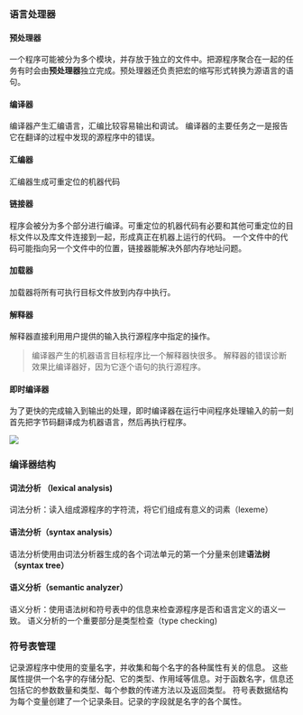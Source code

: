 ### 语言处理器
#### 预处理器
一个程序可能被分为多个模块，并存放于独立的文件中。把源程序聚合在一起的任务有时会由**预处理器**独立完成。预处理器还负责把宏的缩写形式转换为源语言的语句。

#### 编译器
编译器产生汇编语言，汇编比较容易输出和调试。
编译器的主要任务之一是报告它在翻译的过程中发现的源程序中的错误。

#### 汇编器
汇编器生成可重定位的机器代码

#### 链接器
程序会被分为多个部分进行编译。可重定位的机器代码有必要和其他可重定位的目标文件以及库文件连接到一起，形成真正在机器上运行的代码。
一个文件中的代码可能指向另一个文件中的位置，链接器能解决外部内存地址问题。

#### 加载器
加载器将所有可执行目标文件放到内存中执行。

#### 解释器
解释器直接利用用户提供的输入执行源程序中指定的操作。

> 编译器产生的机器语言目标程序比一个解释器快很多。
> 解释器的错误诊断效果比编译器好，因为它逐个语句的执行源程序。

#### 即时编译器
为了更快的完成输入到输出的处理，即时编译器在运行中间程序处理输入的前一刻首先把字节码翻译成为机器语言，然后再执行程序。


![](https://mxy-imgs.oss-cn-hangzhou.aliyuncs.com/imgs/语言处理器流程.png)


### 编译器结构
#### 词法分析 （lexical analysis)
词法分析：读入组成源程序的字符流，将它们组成有意义的词素（lexeme）
#### 语法分析（syntax analysis）
语法分析使用由词法分析器生成的各个词法单元的第一个分量来创建**语法树（syntax tree）**
#### 语义分析（semantic analyzer）
语义分析：使用语法树和符号表中的信息来检查源程序是否和语言定义的语义一致。
语义分析的一个重要部分是类型检查（type checking)

### 符号表管理
记录源程序中使用的变量名字，并收集和每个名字的各种属性有关的信息。
这些属性提供一个名字的存储分配、它的类型、作用域等信息。对于函数名字，信息还包括它的参数数量和类型、每个参数的传递方法以及返回类型。
符号表数据结构为每个变量创建了一个记录条目。记录的字段就是名字的各个属性。